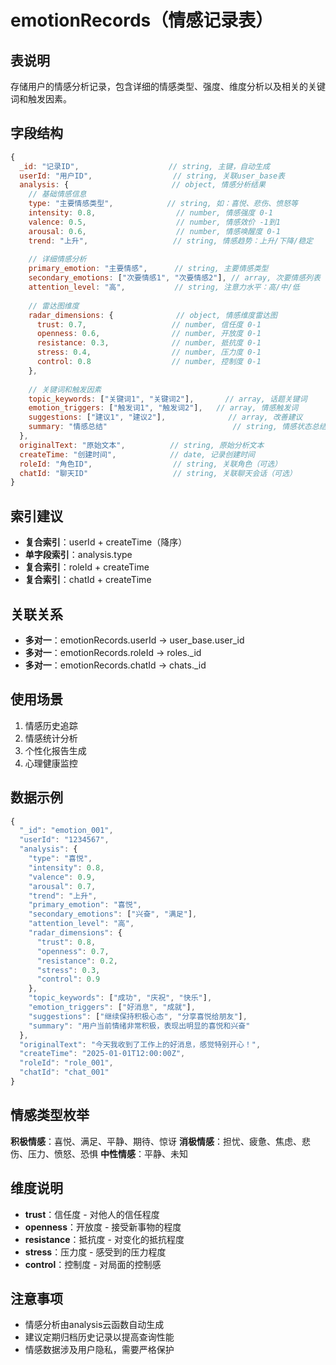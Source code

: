 # emotionRecords（情感记录表）

## 表说明
存储用户的情感分析记录，包含详细的情感类型、强度、维度分析以及相关的关键词和触发因素。

## 字段结构

```javascript
{
  _id: "记录ID",                    // string, 主键，自动生成
  userId: "用户ID",                  // string, 关联user_base表
  analysis: {                       // object, 情感分析结果
    // 基础情感信息
    type: "主要情感类型",            // string, 如：喜悦、悲伤、愤怒等
    intensity: 0.8,                  // number, 情感强度 0-1
    valence: 0.5,                    // number, 情感效价 -1到1
    arousal: 0.6,                    // number, 情感唤醒度 0-1
    trend: "上升",                   // string, 情感趋势：上升/下降/稳定
    
    // 详细情感分析
    primary_emotion: "主要情感",      // string, 主要情感类型
    secondary_emotions: ["次要情感1", "次要情感2"], // array, 次要情感列表
    attention_level: "高",           // string, 注意力水平：高/中/低
    
    // 雷达图维度
    radar_dimensions: {              // object, 情感维度雷达图
      trust: 0.7,                   // number, 信任度 0-1
      openness: 0.6,                // number, 开放度 0-1
      resistance: 0.3,              // number, 抵抗度 0-1
      stress: 0.4,                  // number, 压力度 0-1
      control: 0.8                  // number, 控制度 0-1
    },
    
    // 关键词和触发因素
    topic_keywords: ["关键词1", "关键词2"],       // array, 话题关键词
    emotion_triggers: ["触发词1", "触发词2"],   // array, 情感触发词
    suggestions: ["建议1", "建议2"],              // array, 改善建议
    summary: "情感总结"                            // string, 情感状态总结
  },
  originalText: "原始文本",          // string, 原始分析文本
  createTime: "创建时间",            // date, 记录创建时间
  roleId: "角色ID",                  // string, 关联角色（可选）
  chatId: "聊天ID"                   // string, 关联聊天会话（可选）
}
```

## 索引建议
- **复合索引**：userId + createTime（降序）
- **单字段索引**：analysis.type
- **复合索引**：roleId + createTime
- **复合索引**：chatId + createTime

## 关联关系
- **多对一**：emotionRecords.userId → user_base.user_id
- **多对一**：emotionRecords.roleId → roles._id
- **多对一**：emotionRecords.chatId → chats._id

## 使用场景
1. 情感历史追踪
2. 情感统计分析
3. 个性化报告生成
4. 心理健康监控

## 数据示例
```javascript
{
  "_id": "emotion_001",
  "userId": "1234567",
  "analysis": {
    "type": "喜悦",
    "intensity": 0.8,
    "valence": 0.9,
    "arousal": 0.7,
    "trend": "上升",
    "primary_emotion": "喜悦",
    "secondary_emotions": ["兴奋", "满足"],
    "attention_level": "高",
    "radar_dimensions": {
      "trust": 0.8,
      "openness": 0.7,
      "resistance": 0.2,
      "stress": 0.3,
      "control": 0.9
    },
    "topic_keywords": ["成功", "庆祝", "快乐"],
    "emotion_triggers": ["好消息", "成就"],
    "suggestions": ["继续保持积极心态", "分享喜悦给朋友"],
    "summary": "用户当前情绪非常积极，表现出明显的喜悦和兴奋"
  },
  "originalText": "今天我收到了工作上的好消息，感觉特别开心！",
  "createTime": "2025-01-01T12:00:00Z",
  "roleId": "role_001",
  "chatId": "chat_001"
}
```

## 情感类型枚举
**积极情感**：喜悦、满足、平静、期待、惊讶
**消极情感**：担忧、疲惫、焦虑、悲伤、压力、愤怒、恐惧
**中性情感**：平静、未知

## 维度说明
- **trust**：信任度 - 对他人的信任程度
- **openness**：开放度 - 接受新事物的程度
- **resistance**：抵抗度 - 对变化的抵抗程度
- **stress**：压力度 - 感受到的压力程度
- **control**：控制度 - 对局面的控制感

## 注意事项
- 情感分析由analysis云函数自动生成
- 建议定期归档历史记录以提高查询性能
- 情感数据涉及用户隐私，需要严格保护